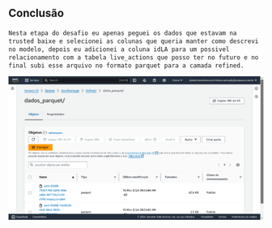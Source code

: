 ## Conclusão
    Nesta etapa do desafio eu apenas peguei os dados que estavam na trusted baixe e selecionei as colunas que queria manter como descrevi no modelo, depois eu adicionei a coluna idLA para um possivel relacionamento com a tabela live_actions que posso ter no futuro e no final subi esse arquivo no formato parquet para a camada refined.

![Evidencia 1](../../evidencias/evidencia_refined.png) 